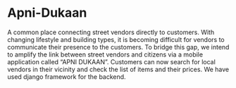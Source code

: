 # Apni-Dukaan
A common place connecting street vendors directly to customers.
With changing lifestyle and building types, it is becoming difficult for vendors to communicate their presence to the customers. 
To bridge this gap, we intend to amplify the link between street vendors and citizens via a mobile application called “APNI DUKAAN”.
Customers can now search for local vendors in their vicinity and check the list of items and their prices.
We have used django framework for the backend.


